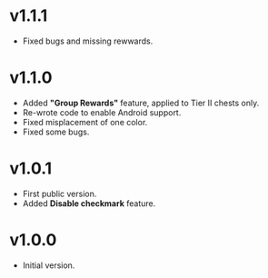 # v1.1.1

* Fixed bugs and missing rewwards.

# v1.1.0

* Added **"Group Rewards"** feature, applied to Tier II chests only.
* Re-wrote code to enable Android support.
* Fixed misplacement of one color.
* Fixed some bugs.

# v1.0.1

* First public version.
* Added **Disable checkmark** feature.

# v1.0.0

* Initial version.